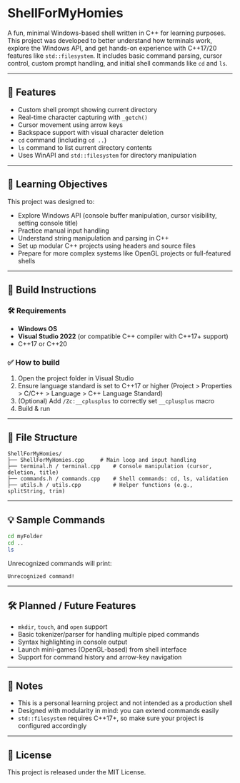 # ShellForMyHomies

A fun, minimal Windows-based shell written in C++ for learning purposes. This project was developed to better understand how terminals work, explore the Windows API, and get hands-on experience with C++17/20 features like `std::filesystem`. It includes basic command parsing, cursor control, custom prompt handling, and initial shell commands like `cd` and `ls`.

---

## 🚀 Features

- Custom shell prompt showing current directory
- Real-time character capturing with `_getch()`
- Cursor movement using arrow keys
- Backspace support with visual character deletion
- `cd` command (including `cd ..`)
- `ls` command to list current directory contents
- Uses WinAPI and `std::filesystem` for directory manipulation

---

## 🧠 Learning Objectives

This project was designed to:

- Explore Windows API (console buffer manipulation, cursor visibility, setting console title)
- Practice manual input handling
- Understand string manipulation and parsing in C++
- Set up modular C++ projects using headers and source files
- Prepare for more complex systems like OpenGL projects or full-featured shells

---

## 🔧 Build Instructions

### 🛠 Requirements

- **Windows OS**
- **Visual Studio 2022** (or compatible C++ compiler with C++17+ support)
- C++17 or C++20

### ✅ How to build

1. Open the project folder in Visual Studio
2. Ensure language standard is set to C++17 or higher (Project > Properties > C/C++ > Language > C++ Language Standard)
3. (Optional) Add `/Zc:__cplusplus` to correctly set `__cplusplus` macro
4. Build & run

---

## 📂 File Structure

```
ShellForMyHomies/
├── ShellForMyHomies.cpp     # Main loop and input handling
├── terminal.h / terminal.cpp    # Console manipulation (cursor, deletion, title)
├── commands.h / commands.cpp    # Shell commands: cd, ls, validation
├── utils.h / utils.cpp          # Helper functions (e.g., splitString, trim)
```

---

## 💡 Sample Commands

```bash
cd myFolder
cd ..
ls
```

Unrecognized commands will print:

```
Unrecognized command!
```

---

## 🛠️ Planned / Future Features

- `mkdir`, `touch`, and `open` support
- Basic tokenizer/parser for handling multiple piped commands
- Syntax highlighting in console output
- Launch mini-games (OpenGL-based) from shell interface
- Support for command history and arrow-key navigation

---

## 📘 Notes

- This is a personal learning project and not intended as a production shell
- Designed with modularity in mind: you can extend commands easily
- `std::filesystem` requires C++17+, so make sure your project is configured accordingly

---

## 📝 License

This project is released under the MIT License.

